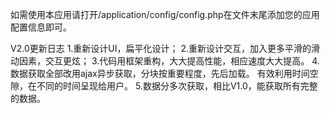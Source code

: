 如需使用本应用请打开/application/config/config.php在文件末尾添加您的应用配置信息即可。

V2.0更新日志
1.重新设计UI，扁平化设计；
2.重新设计交互，加入更多平滑的滑动因素，交互更炫；
3.代码用框架重构，大大提高性能，相应速度大大提高。
4.数据获取全部改用ajax异步获取，分块按重要程度，先后加载。
  有效利用时间空隙，在不同的时间呈现给用户。
5.数据分多次获取，相比V1.0，能获取所有完整的数据。
